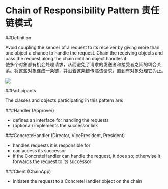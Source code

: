 # Chain of Responsibility Pattern 责任链模式
##Definition

Avoid coupling the sender of a request to its receiver by giving more than one object a chance to handle the request. Chain the receiving objects and pass the request along the chain until an object handles it.
<br>使多个对象都有机会处理请求，从而避免了请求的发送者和接受者之间的耦合关系。将这些对象连成一条链，并沿着这条链传递该请求，直到有对象处理它为止。

![](https://github.com/QianMo/Unity-Design-Pattern/blob/master/UML_Picture/chain.gif)


##Participants

The classes and objects participating in this pattern are:

###Handler   (Approver)
* defines an interface for handling the requests
* (optional) implements the successor link

###ConcreteHandler   (Director, VicePresident, President)
* handles requests it is responsible for
* can access its successor
* if the ConcreteHandler can handle the request, it does so; otherwise it forwards the request to its successor

###Client   (ChainApp)
* initiates the request to a ConcreteHandler object on the chain


